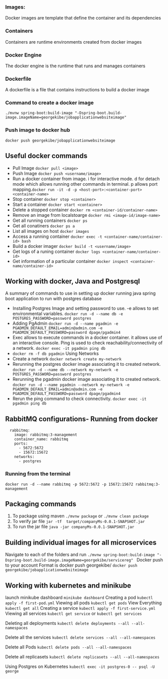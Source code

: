 ### Images: 
Docker images are template that define the container and its dependencies
### Containers
Containers are runtime environments created from docker images
### Docker Engine
The docker engine is the runtime that runs and manages containers
### Dockerfile
A dockerfile is a file that contains instructions to build a docker image

### Command to create a docker image
```./mvnw spring-boot:build-image "-Dspring-boot.build-image.imageName=georgekibe/jobapplicationwebsiteimage"```

### Push image to docker hub
```docker push georgekibe/jobapplicationwebsiteimage```

## Useful docker commands
- Pull Image ```docker pull <image>```
- Push Image ```docker push <username/image>```
- Run a docker container from image. i for interactive mode. d for detach mode which allows running other commands in terminal. p allows port mapping.```docker run -it -d -p <host-port>:<container-port> <container-name>```
- Stop container ```docker stop <container>```
- Start a container ```docker start <container> ```
- Delete a stopped container ```docker rm <container-id/container-name>```
- Remove an image from localstoarge ```docker rmi <image-id/image-name>```
- Get all running containers ```docker ps ```
- Get all conatiners ```docker ps a```
- List all images on host ```docker images```
- Access a running container ```docker exec -t <container-name/container-id> bash```
- Build a docker imager ```docker build -t <username/image>```
- Get logs of a runing container ```docker logs <container-name/container-id>```
- Get information of a particular container ```docker inspect <container-name/container-id>```
  
## Working with docker, Java and Postgresql
A summary of commands to use in setting up docker running java spring boot application to run with postgres database
- Installing Postgres Image and setting password to use. -e allows to set environmental variables. ```docker run -d --name db -e POSTGRES_PASSWORD=password postgres```
- Adding PgAdmin ```docker run -d --name pgadmin -e PGADMIN_DEFAULT_EMAIL=admin@admin.com -e PGADMIN_DEFAULT_PASSWORD=password dpage/pgadmin4```
- Exec allows to execute commands in a docker container. it allows use of an interactive console.
  Ping is used to check reachability/connectivity of a network. ```docker exec -it pgadmin ping db```
- ```docker rm -f db pgadmin```
Using Networks
- Create a network ```docker network create my-network```
- Rerunning the postgres docker image associating it to created network.
  ```docker run -d --name db --network my-network -e POSTGRES_PASSWORD=password postgres```
- Rerunning the pgadmin docker image associating it to created network.
  ```docker run -d --name pgadmin --network my-network -e PGADMIN_DEFAULT_EMAIL=admin@admin.com -e PGADMIN_DEFAULT_PASSWORD=password dpage/pgadmin4```
- Rerun the ping command to check connectivity. ```docker exec -it pgadmin ping db```
  
## RabbitMQ configurations- Running from docker
```
  rabbitmq:
    image: rabbitmq:3-management
    container_name: rabbitmq
    ports: 
      - 5672:5672
      - 15672:15672
    networks:
      - postgres
```
### Running from the terminal
```
docker run -d --name rabbitmq -p 5672:5672 -p 15672:15672 rabbitmq:3-management
```

## Packaging commands
1. To package using maven ```./mvnw package``` or ```./mvnw clean package```
2. To verify jar file ```jar -tf  target/companyMs-0.0.1-SNAPSHOT.jar```
3. To run the jar file ```java -jar companyMs-0.0.1-SNAPSHOT.jar```
   
## Building individual images for all microservices
Navigate to each of the folders and run 
```./mvnw spring-boot:build-image "-Dspring-boot.build-image.imageName=georgekibe/servicereg" ```
Docker push to your account
Format is docker push georgekibe/<imageName>
```docker push georgekibe/jobapplicationwebsiteimage```

## Working with kubernetes and minikube
launch minikube dashboard
```minikube dashboard```
Creating a pod
```kubectl apply -f first-pod.yml```
Viewing all pods
```kubectl get pods```
View Everything
```kubectl get all```
Creating a service
```kubectl apply -f first-service.yml```
Viewing all services
```kubectl get service``` or ```kubectl get services```

Deleting all deployments
```kubectl delete deployments --all --all-namespaces```

Delete all the services
```kubectl delete services --all --all-namespaces```

Delete all Pods
```kubectl delete pods --all --all-namespaces```

Delete all replicasets
```kubectl delete replicasets --all --all-namespaces```

Using Postgres on Kubernetes
```kubectl exec -it postgres-0 -- psql -U george```
